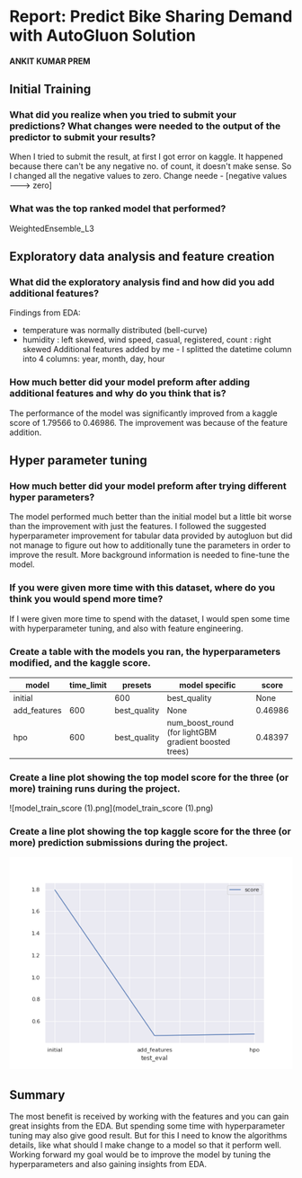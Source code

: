 # Report: Predict Bike Sharing Demand with AutoGluon Solution
#### ANKIT KUMAR PREM

## Initial Training
### What did you realize when you tried to submit your predictions? What changes were needed to the output of the predictor to submit your results?
When I tried to submit the result, at first I got error on kaggle. It happened because there can't be any negative no. of count, it doesn't make sense. So I changed all the negative values to zero.
Change neede - [negative values ---> zero]

### What was the top ranked model that performed?
WeightedEnsemble_L3

## Exploratory data analysis and feature creation
### What did the exploratory analysis find and how did you add additional features?
Findings from EDA:
- temperature was normally distributed (bell-curve)
- humidity : left skewed, wind speed, casual, registered, count : right skewed
Additional features added by me - I splitted the datetime column into 4 columns: year, month, day, hour

### How much better did your model preform after adding additional features and why do you think that is?
The performance of the model was significantly improved from a kaggle score of 1.79566 to 0.46986. The improvement was because of the feature addition.

## Hyper parameter tuning
### How much better did your model preform after trying different hyper parameters?
The model performed much better than the initial model but a little bit worse than the improvement with just the features. I followed the suggested hyperparameter improvement for tabular data provided by autogluon but did not manage to figure out how to additionally tune the parameters in order to improve the result. More background information is needed to fine-tune the model.

### If you were given more time with this dataset, where do you think you would spend more time?
If I were given more time to spend with the dataset, I would spen some time with hyperparameter tuning, and also with feature engineering.

### Create a table with the models you ran, the hyperparameters modified, and the kaggle score.
|model|time_limit|presets|model specific|score|
|--|--|--|--|--|
|initial||600|best_quality|None|1.79566|
|add_features|600|best_quality|None|0.46986|
|hpo|600|best_quality|num_boost_round (for lightGBM gradient boosted trees)|0.48397|

### Create a line plot showing the top model score for the three (or more) training runs during the project.

![model_train_score (1).png](model_train_score (1).png)

### Create a line plot showing the top kaggle score for the three (or more) prediction submissions during the project.


![model_test_score.png](model_test_score.png)

## Summary
The most benefit is received by working with the features and you can gain great insights from the EDA. But spending some time with hyperparameter tuning may also give good result. But for this I need to know the algorithms details, like what should I make change to a model so that it perform well.
Working forward my goal would be to improve the model by tuning the hyperparameters and also gaining insights from EDA.
